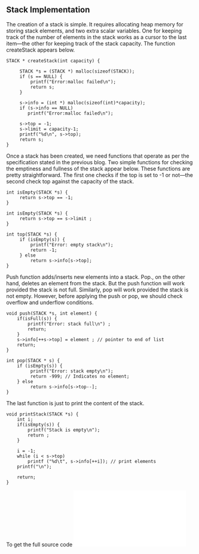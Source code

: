 ## Stack Implementation

The creation of a stack is simple. It requires allocating heap memory for storing stack elements, and two extra scalar 
variables. One for keeping track of the number of elements in the stack works as a cursor to the last item—the other for keeping 
track of the stack capacity. The function createStack appears below.
``` 
STACK * createStack(int capacity) {

     STACK *s = (STACK *) malloc(sizeof(STACK));
     if (s == NULL) {
         printf("Error:malloc failed\n");
         return s;
     }

     s->info = (int *) malloc(sizeof(int)*capacity);    
     if (s->info == NULL)
        printf("Error:malloc failed\n");
 
     s->top = -1;
     s->limit = capacity-1;
     printf("%d\n", s->top);
     return s;          
}
```

Once a stack has been created, we need functions that operate as per the specification stated in the previous blog. Two simple 
functions for checking the emptiness and fullness of the stack appear below. These functions are pretty straightforward. The 
first one checks if the top is set to -1 or not—the second check top against the capacity of the stack.
```
int isEmpty(STACK *s) {
     return s->top == -1;
}

int isEmpty(STACK *s) {
     return s->top == s->limit ;
}

int top(STACK *s) {
     if (isEmpty(s)) {
         printf("Error: empty stack\n");
         return -1;
     } else 
         return s->info[s->top]; 
}
```
Push function adds/inserts new elements into a stack. Pop., on the other hand, deletes an element from the stack. But the push 
function will work provided the stack is not full. Similarly, pop will work provided the stack is not empty. However, before 
applying the push or pop, we should check overflow and underflow conditions.   
```
void push(STACK *s, int element) {
    if(isFull(s)) {
        printf("Error: stack full\n") ;
        return;
    }
    s->info[++s->top] = element ; // pointer to end of list
    return;
}

int pop(STACK * s) {
    if (isEmpty(s)) {
         printf("Error: stack empty\n");
         return -999; // Indicates no element;
    } else
         return s->info[s->top--];
}
```
The last function is just to print the content of the stack.  
```
void printStack(STACK *s) {
    int i;
    if(isEmpty(s)) {
        printf("Stack is empty\n");
        return ;
    }

    i = -1;
    while (i < s->top)
        printf ("%d\t", s->info[++i]); // print elements
    printf("\n");
    
    return;
}
```
To get the full source code ![click here](../CODES/stackInC.md)
